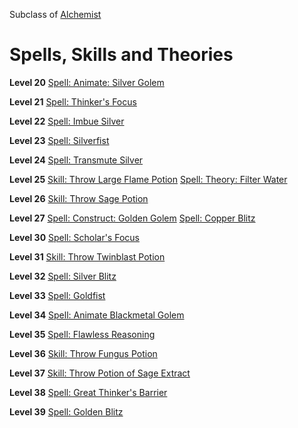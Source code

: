 <!-- TITLE: Philosopher -->
<!-- SUBTITLE: Forever chasing after the stone that embodies their namesakes, Philosopher's are constantly on the hunt for forbidden and lucrative discoveries.  Versed in arcana and science, these great thinkers will stop at nothing to push the boundaries of what is thought to be possible. -->

Subclass of [Alchemist](alchemist)
# Spells, Skills and Theories

**Level 20**
[Spell: Animate: Silver Golem](animate-silver-golem)

**Level 21**
[Spell: Thinker's Focus](thinker's-focus)

**Level 22**
[Spell: Imbue Silver](imbue-silver)

**Level 23**
[Spell: Silverfist](silverfist)

**Level 24**
[Spell: Transmute Silver](transmute-silver)

**Level 25**
[Skill: Throw Large Flame Potion](throw-large-flame-potion)
[Spell: Theory: Filter Water](theory-filter-water)

**Level 26**
[Skill: Throw Sage Potion](throw-sage-potion)

**Level 27**
[Spell: Construct: Golden Golem](construct-golden-golem)
[Spell: Copper Blitz](copper-blitz)

**Level 30**
[Spell: Scholar's Focus](scholars-focus)

**Level 31**
[Skill: Throw Twinblast Potion](throw-twinblast-potion)

**Level 32**
[Spell: Silver Blitz](silver-blitz)

**Level 33**
[Spell: Goldfist](goldfist)

**Level 34**
[Spell: Animate Blackmetal Golem](animate-blackmetal-golem)

**Level 35**
[Spell: Flawless Reasoning](flawless-reasoning)

**Level 36**
[Skill: Throw Fungus Potion](throw-fungus-potion)

**Level 37**
[Skill: Throw Potion of Sage Extract](throw-potion-of-sage-extract)

**Level 38**
[Spell: Great Thinker's Barrier](great-thinkers-barrier)

**Level 39**
[Spell: Golden Blitz](golden-blitz)